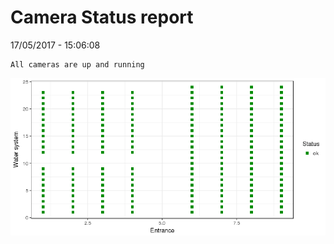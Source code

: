 Camera Status report
================
17/05/2017 - 15:06:08

    All cameras are up and running

![](camreport_files/figure-markdown_github/unnamed-chunk-2-1.png)
